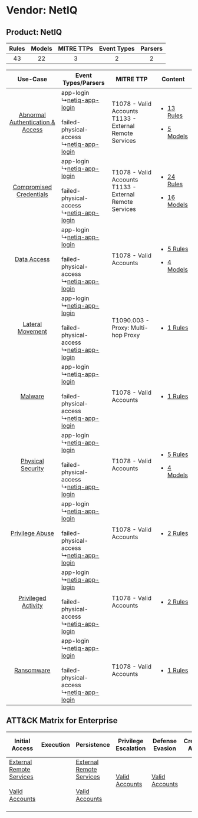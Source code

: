 Vendor: NetIQ
=============
Product: NetIQ
--------------
| Rules | Models | MITRE TTPs | Event Types | Parsers |
|:-----:|:------:|:----------:|:-----------:|:-------:|
|  43   |   22   |     3      |      2      |    2    |

|    Use-Case    | Event Types/Parsers    | MITRE TTP    | Content    |
|:----:| ---- | ---- | ---- |
| [Abnormal Authentication & Access](../../../UseCases/uc_abnormal_authentication_&_access.md) |  app-login<br> ↳[netiq-app-login](Ps/pC_netiqapplogin.md)<br><br> failed-physical-access<br> ↳[netiq-app-login](Ps/pC_netiqapplogin.md)<br> | T1078 - Valid Accounts<br>T1133 - External Remote Services<br> | [<ul><li>13 Rules</li></ul><ul><li>5 Models</li></ul>](RM/r_m_netiq_netiq_Abnormal_Authentication_&_Access.md) |
|          [Compromised Credentials](../../../UseCases/uc_compromised_credentials.md)          |  app-login<br> ↳[netiq-app-login](Ps/pC_netiqapplogin.md)<br><br> failed-physical-access<br> ↳[netiq-app-login](Ps/pC_netiqapplogin.md)<br> | T1078 - Valid Accounts<br>T1133 - External Remote Services<br> | [<ul><li>24 Rules</li></ul><ul><li>16 Models</li></ul>](RM/r_m_netiq_netiq_Compromised_Credentials.md)         |
|    [Data Access](../../../UseCases/uc_data_access.md)    |  app-login<br> ↳[netiq-app-login](Ps/pC_netiqapplogin.md)<br><br> failed-physical-access<br> ↳[netiq-app-login](Ps/pC_netiqapplogin.md)<br> | T1078 - Valid Accounts<br>    | [<ul><li>5 Rules</li></ul><ul><li>4 Models</li></ul>](RM/r_m_netiq_netiq_Data_Access.md)    |
|    [Lateral Movement](../../../UseCases/uc_lateral_movement.md)    |  app-login<br> ↳[netiq-app-login](Ps/pC_netiqapplogin.md)<br><br> failed-physical-access<br> ↳[netiq-app-login](Ps/pC_netiqapplogin.md)<br> | T1090.003 - Proxy: Multi-hop Proxy<br>    | [<ul><li>1 Rules</li></ul>](RM/r_m_netiq_netiq_Lateral_Movement.md)    |
|    [Malware](../../../UseCases/uc_malware.md)    |  app-login<br> ↳[netiq-app-login](Ps/pC_netiqapplogin.md)<br><br> failed-physical-access<br> ↳[netiq-app-login](Ps/pC_netiqapplogin.md)<br> | T1078 - Valid Accounts<br>    | [<ul><li>1 Rules</li></ul>](RM/r_m_netiq_netiq_Malware.md)    |
|    [Physical Security](../../../UseCases/uc_physical_security.md)    |  app-login<br> ↳[netiq-app-login](Ps/pC_netiqapplogin.md)<br><br> failed-physical-access<br> ↳[netiq-app-login](Ps/pC_netiqapplogin.md)<br> | T1078 - Valid Accounts<br>    | [<ul><li>5 Rules</li></ul><ul><li>4 Models</li></ul>](RM/r_m_netiq_netiq_Physical_Security.md)    |
|    [Privilege Abuse](../../../UseCases/uc_privilege_abuse.md)    |  app-login<br> ↳[netiq-app-login](Ps/pC_netiqapplogin.md)<br><br> failed-physical-access<br> ↳[netiq-app-login](Ps/pC_netiqapplogin.md)<br> | T1078 - Valid Accounts<br>    | [<ul><li>2 Rules</li></ul>](RM/r_m_netiq_netiq_Privilege_Abuse.md)    |
|    [Privileged Activity](../../../UseCases/uc_privileged_activity.md)    |  app-login<br> ↳[netiq-app-login](Ps/pC_netiqapplogin.md)<br><br> failed-physical-access<br> ↳[netiq-app-login](Ps/pC_netiqapplogin.md)<br> | T1078 - Valid Accounts<br>    | [<ul><li>2 Rules</li></ul>](RM/r_m_netiq_netiq_Privileged_Activity.md)    |
|    [Ransomware](../../../UseCases/uc_ransomware.md)    |  app-login<br> ↳[netiq-app-login](Ps/pC_netiqapplogin.md)<br><br> failed-physical-access<br> ↳[netiq-app-login](Ps/pC_netiqapplogin.md)<br> | T1078 - Valid Accounts<br>    | [<ul><li>1 Rules</li></ul>](RM/r_m_netiq_netiq_Ransomware.md)    |

ATT&CK Matrix for Enterprise
----------------------------
| Initial Access                                                                                                                                   | Execution | Persistence                                                                                                                                      | Privilege Escalation                                                | Defense Evasion                                                     | Credential Access | Discovery | Lateral Movement | Collection | Command and Control                                                                                                                       | Exfiltration | Impact |
| ------------------------------------------------------------------------------------------------------------------------------------------------ | --------- | ------------------------------------------------------------------------------------------------------------------------------------------------ | ------------------------------------------------------------------- | ------------------------------------------------------------------- | ----------------- | --------- | ---------------- | ---------- | ----------------------------------------------------------------------------------------------------------------------------------------- | ------------ | ------ |
| [External Remote Services](https://attack.mitre.org/techniques/T1133)<br><br>[Valid Accounts](https://attack.mitre.org/techniques/T1078)<br><br> |           | [External Remote Services](https://attack.mitre.org/techniques/T1133)<br><br>[Valid Accounts](https://attack.mitre.org/techniques/T1078)<br><br> | [Valid Accounts](https://attack.mitre.org/techniques/T1078)<br><br> | [Valid Accounts](https://attack.mitre.org/techniques/T1078)<br><br> |                   |           |                  |            | [Proxy: Multi-hop Proxy](https://attack.mitre.org/techniques/T1090/003)<br><br>[Proxy](https://attack.mitre.org/techniques/T1090)<br><br> |              |        |